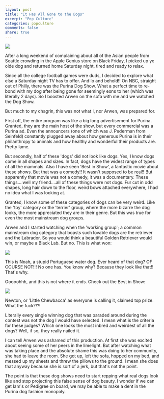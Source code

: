 ```yaml
---
layout: post
title: "It Has All Gone to the Dogs"
excerpt: "Pop Culture"
categories: popculture
comments: false
share: true
---
```


![](http://cdn.cnn.com/cnnnext/dam/assets/131128175842-02-national-dogshow-restricted-horizontal-large-gallery.jpg)






After a long weekend of complaining about all of the Asian people from Seattle crowding in the Apple Genius store on Black Friday, I  picked up ye olde dog and returned home Saturday night, tired and ready to relax. 


Since all the college football games were duds, I decided to explore what else a Saturday night TV has to offer. And lo and behold!! On NBC, straight out of Philly, there was the Purina Dog Show. What a perfect time to re-bond with my dog after being gone for seemingly eons to her (which was literally 2 days). So I boosted Arwen on the sofa with me and we watched the Dog Show.



But much to my chagrin, this was not what I, nor Arwen, was prepared for.


First off, the entire program was like a big long advertisement for Purina. Granted, they are the main host of the show, but every commercial was a Purina ad. Even the announcers (one of which was J. Pederman from Seinfeld) constantly plugged away about how generous Purina is in their philanthropy to animals and how healthy and wonderful their products are. Pretty lame. 

But secondly, half of these 'dogs' did not look like dogs. Yes, I know dogs come in all shapes and sizes. In fact, dogs have the widest range of types of all the mammals. Also I have seen 'Best in Show', a fantastic movie about these shows. But that was a comedy!! It wasn't supposed to be real!! But apparently that movie was not a comedy, it was a documentary. These things....well my friend....all of these things were not dogs. Fur cut in odd shapes, long hair down to the floor, weird bows attached everywhere, I had no idea what I was looking at.

Granted, I know some of these categories of dogs can be very weird. Like the 'toy' category or the 'terrier' group, where the more bizarre the dog looks, the more appreciated they are in their genre. But this was true for even the most mainstream dog groups.


Arwen and I started watching when the 'working group'; a common mainstream dog category that boasts such lovable dogs are the retriever and the Labrador. So you would think a beautiful Golden Retriever would win, or maybe a Black Lab. But no. This is what won:




![](https://bloximages.newyork1.vip.townnews.com/stltoday.com/content/tncms/assets/v3/editorial/7/09/7092d8bd-18e8-5f6c-bbd9-8e727c9b2e30/5a173ffb41aab.image.jpg?resize=1200%2C800)


This is Noah, a stupid Portuguese water dog. Ever heard of that dog? OF COURSE NOT!!! No one has. You know why? Because they look like that!! That's why.




Ooooohhh, and this is not where it ends. Check out the Best in Show:



![](http://clv.h-cdn.co/assets/17/47/980x490/landscape-1511364854-national-dog-show-best-in-show-intro.jpg)


Newton, or 'Little Chewbacca' as everyone is calling it, claimed top prize. What the fuck?!?!


Literally every single winning dog that was paraded around during the contest was not the dog I would have selected. I mean what is the criteria for these judges? Which one looks the most inbred and weirdest of all the dogs? Well, if so, they really nailed it. 




I can tell Arwen was ashamed of this production. At first she was excited about seeing some of her peers in the limelight. But after watching what was taking place and the absolute shame this was doing to her community, she had to leave the room. She got up, left the sofa, hopped on my bed, and messed up my sheets and threw the pillows to the ground. I mean she does that anyway because she is sort of a jerk, but that's not the point. 


The point is that these dog shows need to start repping what real dogs look like and stop projecting this false sense of dog beauty. I wonder if we can get Iam's or Pedigree on board, we may be able to make a dent in the Purina dog fashion monopoly.




















